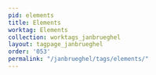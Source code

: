 ```yaml
---
pid: elements
title: Elements
worktag: Elements
collection: worktags_janbrueghel
layout: tagpage_janbrueghel
order: '053'
permalink: "/janbrueghel/tags/elements/"
---
```

